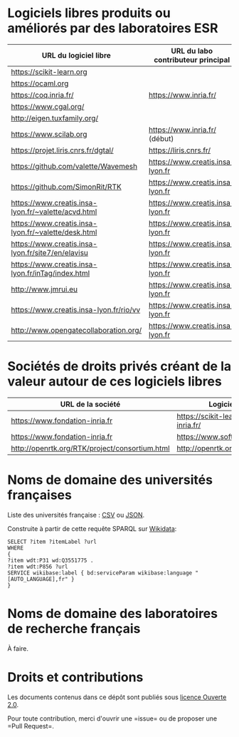 # Logiciels libres produits ou améliorés par des laboratoires ESR

| URL du logiciel libre                                 | URL du labo contributeur principal |
|-------------------------------------------------------|------------------------------------|
| <https://scikit-learn.org>                            |                                    |
| <https://ocaml.org>                                   |                                    |
| <https://coq.inria.fr/>                               | <https://www.inria.fr/>            |
| <https://www.cgal.org/>                               |                                    |
| <http://eigen.tuxfamily.org/>                         |                                    |
| <https://www.scilab.org>                              | <https://www.inria.fr/> (début)    |
| <https://projet.liris.cnrs.fr/dgtal/>                 | <https://liris.cnrs.fr/>           |
| <https://github.com/valette/Wavemesh>                 | <https://www.creatis.insa-lyon.fr> |
| <https://github.com/SimonRit/RTK>                     | <https://www.creatis.insa-lyon.fr> |
| <https://www.creatis.insa-lyon.fr/~valette/acvd.html> | <https://www.creatis.insa-lyon.fr> |
| <https://www.creatis.insa-lyon.fr/~valette/desk.html> | <https://www.creatis.insa-lyon.fr> |
| <https://www.creatis.insa-lyon.fr/site7/en/elavisu>   | <https://www.creatis.insa-lyon.fr> |
| <https://www.creatis.insa-lyon.fr/inTag/index.html>   | <https://www.creatis.insa-lyon.fr> |
| <http://www.jmrui.eu>                                 | <https://www.creatis.insa-lyon.fr> |
| <https://www.creatis.insa-lyon.fr/rio/vv>             | <https://www.creatis.insa-lyon.fr> |
| <http://www.opengatecollaboration.org/>               | <https://www.creatis.insa-lyon.fr> |


# Sociétés de droits privés créant de la valeur autour de ces logiciels libres 

| URL de la société                                | Logiciels libres                           |
|--------------------------------------------------|--------------------------------------------|
| <https://www.fondation-inria.fr>                 | <https://scikit-learn.fondation-inria.fr/> |
| <https://www.fondation-inria.fr>                 | <https://www.softwareheritage.org/>        |
| <http://openrtk.org/RTK/project/consortium.html> | <http://openrtk.org>                       |

# Noms de domaine des universités françaises

Liste des universités française : [CSV](universites-francaises.csv) ou [JSON](universites-francaises.json).

Construite à partir de cette requête SPARQL sur [Wikidata](https://query.wikidata.org/):

    SELECT ?item ?itemLabel ?url
    WHERE
    {
    ?item wdt:P31 wd:Q3551775 .
    ?item wdt:P856 ?url
    SERVICE wikibase:label { bd:serviceParam wikibase:language "[AUTO_LANGUAGE],fr" }
    }

# Noms de domaine des laboratoires de recherche français

À faire.

# Droits et contributions	

Les documents contenus dans ce dépôt sont publiés sous [licence Ouverte 2.0](LICENSE.txt).

Pour toute contribution, merci d'ouvrir une =issue= ou de proposer une
=Pull Request=.

